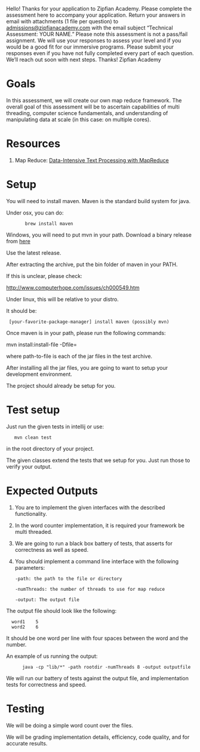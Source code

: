Hello!
Thanks for your application to Zipfian Academy. Please complete the assessment here to accompany your application. Return your answers in email with attachments (1 file per question) to admissions@zipfianacademy.com with the email subject “Technical Assessment: YOUR NAME.”
Please note this assessment is not a pass/fail assignment. We will use your responses to assess your level and if you would be a good fit for our immersive programs. Please submit your responses even if you have not fully completed every part of each question.
We’ll reach out soon with next steps.
Thanks!
Zipfian Academy



Goals
===================================

In this assessment, we will create our own map reduce framework. The overall goal of this assessment will be to ascertain capabilities of multi threading, computer science fundamentals, and understanding of manipulating data at scale (in this case: on multiple cores). 


Resources
===============================

1. Map Reduce: [Data-Intensive Text Processing with MapReduce](http://lintool.github.io/MapReduceAlgorithms/ed1n/MapReduce-algorithms.pdf#page=23)



Setup
==================================================

You will need to install maven. Maven is the standard build system for java.

Under osx, you can do:
           
           brew install maven


Windows, you will need to put mvn in your path. Download a binary release from [here](http://maven.apache.org/download.cgi)

Use the latest release.

After extracting the archive, put the bin folder of maven in your PATH.

If this is unclear, please check:
   
   http://www.computerhope.com/issues/ch000549.htm



Under linux, this will be relative to your distro.

It should be:

     [your-favorite-package-manager] install maven (possibly mvn)
     


Once maven is in your path, please run the following commands:


mvn install:install-file -Dfile=<path-to-file>

where path-to-file is each of the jar files in the test archive.




After installing all the jar files, you are going to want to setup your development environment.


The project should already be setup for you.


Test setup
====================================


Just run the given tests in intellij or use:

       mvn clean test

in the root directory of your project.

The given classes extend the tests that we setup for you. Just run those to verify your output.




Expected Outputs
=======================================

1. You are to implement the given interfaces with the described functionality. 
2. In the word counter implementation, it is required your framework be multi threaded.
3. We are going to run a black box battery of tests, that asserts for correctness as well as speed.
4. You should implement a command line interface with the following parameters:

       -path: the path to the file or directory
      
       -numThreads: the number of threads to use for map reduce
      
       -output: The output file

The output file should look like the following:

      word1    5
      word2    6
 
It should be one word per line with four spaces between the word and the number.


An example of us running the output:

          java -cp "lib/*" -path rootdir -numThreads 8 -output outputfile

We will run our battery of tests against the output file, and implementation tests for correctness and speed.



Testing
=========================================

We will be doing a simple word count over the files.


We will be grading implementation details, efficiency, code quality, and for accurate results.



